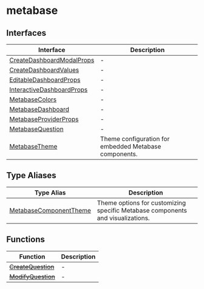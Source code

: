 # metabase

## Interfaces

| Interface | Description |
| ------ | ------ |
| [CreateDashboardModalProps](Interface.CreateDashboardModalProps.md) | - |
| [CreateDashboardValues](Interface.CreateDashboardValues.md) | - |
| [EditableDashboardProps](Interface.EditableDashboardProps.md) | - |
| [InteractiveDashboardProps](Interface.InteractiveDashboardProps.md) | - |
| [MetabaseColors](Interface.MetabaseColors.md) | - |
| [MetabaseDashboard](Interface.MetabaseDashboard.md) | - |
| [MetabaseProviderProps](Interface.MetabaseProviderProps.md) | - |
| [MetabaseQuestion](Interface.MetabaseQuestion.md) | - |
| [MetabaseTheme](Interface.MetabaseTheme.md) | Theme configuration for embedded Metabase components. |

## Type Aliases

| Type Alias | Description |
| ------ | ------ |
| [MetabaseComponentTheme](TypeAlias.MetabaseComponentTheme.md) | Theme options for customizing specific Metabase components and visualizations. |

## Functions

| Function | Description |
| ------ | ------ |
| [~~CreateQuestion~~](Function.CreateQuestion.md) | - |
| [~~ModifyQuestion~~](Function.ModifyQuestion.md) | - |
